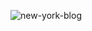 ![new-york-blog](https://github.com/m-grande/new-york-blog/assets/125394826/7694f5c8-7983-4b99-82c6-7a5ef487150e)
